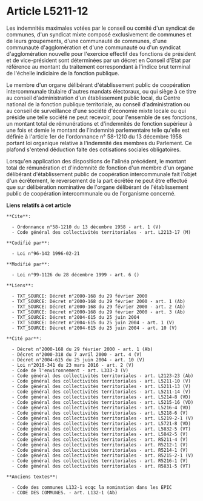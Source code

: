 # Article L5211-12

Les indemnités maximales votées par le conseil ou comité d'un syndicat de communes, d'un syndicat mixte composé exclusivement
de communes et de leurs groupements, d'une communauté de communes, d'une communauté d'agglomération et d'une communauté ou
d'un syndicat d'agglomération nouvelle pour l'exercice effectif des fonctions de président et de vice-président sont
déterminées par un décret en Conseil d'Etat par référence au montant du traitement correspondant à l'indice brut terminal de
l'échelle indiciaire de la fonction publique.

Le membre d'un organe délibérant d'établissement public de coopération intercommunale titulaire d'autres mandats électoraux,
ou qui siège à ce titre au conseil d'administration d'un établissement public local, du Centre national de la fonction
publique territoriale, au conseil d'administration ou au conseil de surveillance d'une société d'économie mixte locale ou qui
préside une telle société ne peut recevoir, pour l'ensemble de ses fonctions, un montant total de rémunérations et
d'indemnités de fonction supérieur à une fois et demie le montant de l'indemnité parlementaire telle qu'elle est définie à
l'article 1er de l'ordonnance n° 58-1210 du 13 décembre 1958 portant loi organique relative à l'indemnité des membres du
Parlement. Ce plafond s'entend déduction faite des cotisations sociales obligatoires.

Lorsqu'en application des dispositions de l'alinéa précédent, le montant total de rémunération et d'indemnité de fonction
d'un membre d'un organe délibérant d'établissement public de coopération intercommunale fait l'objet d'un écrêtement, le
reversement de la part écrêtée ne peut être effectué que sur délibération nominative de l'organe délibérant de
l'établissement public de coopération intercommunale ou de l'organisme concerné.

**Liens relatifs à cet article**

	**Cite**:

	  - Ordonnance n°58-1210 du 13 décembre 1958 - art. 1 (V)
	  - Code général des collectivités territoriales - art. L2213-17 (M)

	**Codifié par**:

	  - Loi n°96-142 1996-02-21

	**Modifié par**:

	  - Loi n°99-1126 du 28 décembre 1999 - art. 6 ()

	**Liens**:

	  - TXT_SOURCE: Décret n°2000-168 du 29 février 2000
	  - TXT_SOURCE: Décret n°2000-168 du 29 février 2000 - art. 1 (Ab)
	  - TXT_SOURCE: Décret n°2000-168 du 29 février 2000 - art. 2 (Ab)
	  - TXT_SOURCE: Décret n°2000-168 du 29 février 2000 - art. 3 (Ab)
	  - TXT_SOURCE: Décret n°2004-615 du 25 juin 2004
	  - TXT_SOURCE: Décret n°2004-615 du 25 juin 2004 - art. 1 (V)
	  - TXT_SOURCE: Décret n°2004-615 du 25 juin 2004 - art. 10 (V)

	**Cité par**:

	  - Décret n°2000-168 du 29 février 2000 - art. 1 (Ab)
	  - Décret n°2000-318 du 7 avril 2000 - art. 4 (V)
	  - Décret n°2004-615 du 25 juin 2004 - art. 10 (V)
	  - Loi n°2016-341 du 23 mars 2016 - art. 2 (V)
	  - Code de l'environnement - art. L333-3 (V)
	  - Code général des collectivités territoriales - art. L2123-23 (Ab)
	  - Code général des collectivités territoriales - art. L5211-10 (V)
	  - Code général des collectivités territoriales - art. L5211-13 (V)
	  - Code général des collectivités territoriales - art. L5211-14 (V)
	  - Code général des collectivités territoriales - art. L5214-8 (VD)
	  - Code général des collectivités territoriales - art. L5215-16 (VD)
	  - Code général des collectivités territoriales - art. L5216-4 (VD)
	  - Code général des collectivités territoriales - art. L5218-6 (V)
	  - Code général des collectivités territoriales - art. L5219-2-1 (V)
	  - Code général des collectivités territoriales - art. L5721-8 (VD)
	  - Code général des collectivités territoriales - art. L5832-5 (VT)
	  - Code général des collectivités territoriales - art. L5842-5 (V)
	  - Code général des collectivités territoriales - art. R5211-4 (V)
	  - Code général des collectivités territoriales - art. R5212-1 (V)
	  - Code général des collectivités territoriales - art. R5214-1 (V)
	  - Code général des collectivités territoriales - art. R5215-2-1 (V)
	  - Code général des collectivités territoriales - art. R5216-1 (V)
	  - Code général des collectivités territoriales - art. R5831-5 (VT)

	**Anciens textes**:

	  - Code des communes L132-1 ecqc la nomination dans les EPIC
	  - CODE DES COMMUNES. - art. L132-1 (Ab)
